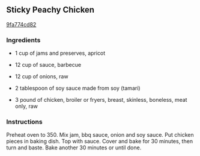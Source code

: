 ## Sticky Peachy Chicken

[9fa774cd82](http://www.food.com/recipe/sticky-peachy-chicken-186275)

### Ingredients

 - 1 cup of jams and preserves, apricot

 - 12 cup of sauce, barbecue

 - 12 cup of onions, raw

 - 2 tablespoon of soy sauce made from soy (tamari)

 - 3 pound of chicken, broiler or fryers, breast, skinless, boneless, meat only, raw

### Instructions

Preheat oven to 350. Mix jam, bbq sauce, onion and soy sauce. Put chicken pieces in baking dish. Top with sauce. Cover and bake for 30 minutes, then turn and baste. Bake another 30 minutes or until done.